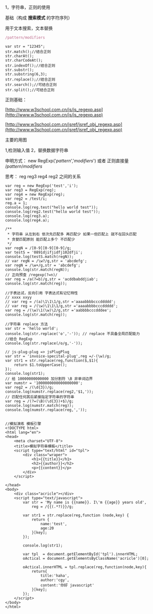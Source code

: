 1，字符串，正则的使用

基础（构成 **搜索模式** 的字符序列）

用于文本搜索，文本替换

```js
/pattern/modifiers
```



```
var str = "12345";
str.match();//结合正则
str.charAt();
str.charCodeAt();
str.indexOf();//结合正则
str.substr();
str.substring(6,3);
str.replace();//结合正则
str.search();//可结合正则
str.split();//可结合正则
```
正则基础：

[http://www.w3school.com.cn/js/js_regexp.asp](http://www.w3school.com.cn/js/js_regexp.asp)

[http://www.w3school.com.cn/jsref/jsref_obj_regexp.asp](http://www.w3school.com.cn/jsref/jsref_obj_regexp.asp)

主要的用图

1,检测输入值  2，替换数据字符串 

申明方式： new RegExp('*pattern*','*modifiers*')  或者  正则直接量  /*pattern*/*modifiers*

思考： reg reg3 reg4 reg2 之间的关系

```
var reg = new RegExp('test','i');
var reg3 = RegExp(reg);
var reg4 = new RegExp(reg);
var reg2 = /test/i;
reg.a = 1;
console.log(reg.test("hello world test"));
console.log(reg2.test("hello world test"));
console.log(reg3.a);
console.log(reg4.a);
```
```
/**
 * 字符串 从左到右 依次先匹配多 再匹配少 如果一但匹配上 就不在回头匹配
 * 贪婪匹配原则 能匹配上多个 不匹配少
 */
var regN = /[0-9][0-9][0-9]/g;
var testS = '0891djifjidfj102dfji';
console.log(testS.match(regN));
// var regN = /\w?/g,str = 'abcdefg';
var regN = /\w+/g,str = 'abcdefg';
console.log(str.match(regN));
// 正向预查 /regexp(?=n)/
var reg = /a(?=b)/g,str = 'acddbabddjiab';
console.log(str.match(reg));
```

```
//子表达试，反向引用 字表达式有记忆特性
// xxxx xxyy
// var reg = /(a)\1\1\1/g,str ='aaaabbbbcccddddd';
// var reg = /(\w)\1\1\1/g,str ='aaaabbbbcccddddd';
var reg = /(\w)\1(\w)\2/g,str ='aabbbbcccdddee';
console.log(str.match(reg));
```
```
//字符串 replace 方法
var str = 'hello world';
console.log(str.replace('o','-')); // replace 不具备全局匹配能力
//结合 RegExp
console.log(str.replace(/o/g,'-'));              
```
```
// js-plug-plug => jsPlugPlug
var str = 'invoice-specital-plug',reg =/-(\w)/g;
var str1 = str.replace(reg,function($,$1){
    return $1.toUpperCase();
});
console.log(str1);
// 给 10000000000000 加分割符 \B 非单词边界
var numstr = '1000000000000000000';
var reg2 = /(\d{3})/g;
console.log(numstr.replace(reg2,'$1,'));
// 匹配任何其后紧接指定字符串的字符串
var reg = /(?=(\B)(\d{3})+$)/g;
console.log(numstr.match(reg)); 
console.log(numstr.replace(reg,','));
     
```
```
//模拟演练 模板引擎
<!DOCTYPE html>
<html lang="en">
<head>
    <meta charset="UTF-8">
    <title>模拟字符串模板</title>
    <script type="text/html" id="tpl">
        <div class="wraper">
            <h1>{{title}}</h1>
            <h2>{{author}}</h2>
            <p>{{content}}</p>
        </div>
    </script>
    
</head>
<body>
    <div class="acricle"></div>
    <script type="text/javascript">
        var str = 'My name is {{name}}. I\'m {{age}} years old',
            reg = /{{(.*?)}}/g;

        var str1 = str.replace(reg,function (node,key) {
            return {
                name:'test',
                age:20
            }[key];
        });

        console.log(str1);

        var tpl  = document.getElementById('tpl').innerHTML;
        oActical = document.getElementsByClassName('acricle')[0];

        oActical.innerHTML = tpl.replace(reg,function(node,key){
            return{
                title:'haha',
                author:'cgy',
                content:'你好 javascript'
            }[key];
        });
    </script>
</body>
</html>
```

​     

